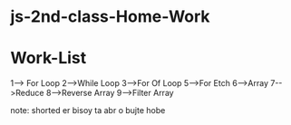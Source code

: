 # js-2nd-class-Home-Work

# Work-List

1--> For Loop
2-->While Loop
3-->For Of Loop
5-->For Etch
6-->Array
7-->Reduce
8-->Reverse Array
9-->Filter Array

note: shorted er bisoy ta abr o bujte hobe

